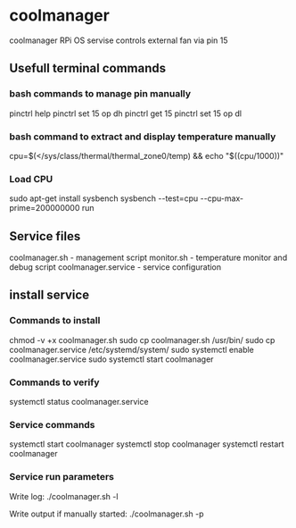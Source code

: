# coolmanager

coolmanager RPi OS servise controls external fan via pin 15

## Usefull terminal commands

### bash commands to manage pin manually

pinctrl help
pinctrl set 15 op dh
pinctrl get 15
pinctrl set 15 op dl

### bash command to extract and display temperature manually

cpu=$(</sys/class/thermal/thermal_zone0/temp) && echo "$((cpu/1000))"

### Load CPU

sudo apt-get install sysbench
sysbench --test=cpu --cpu-max-prime=200000000 run

## Service files

coolmanager.sh - management script
monitor.sh - temperature monitor and debug script
coolmanager.service - service configuration

## install service

### Commands to install

chmod -v +x coolmanager.sh
sudo cp coolmanager.sh /usr/bin/
sudo cp coolmanager.service /etc/systemd/system/
sudo systemctl enable coolmanager.service
sudo systemctl start coolmanager

### Commands to verify

systemctl status coolmanager.service

### Service commands

systemctl start coolmanager
systemctl stop coolmanager
systemctl restart coolmanager

### Service run parameters

Write log:
./coolmanager.sh -l

Write output if manually started:
./coolmanager.sh -p
